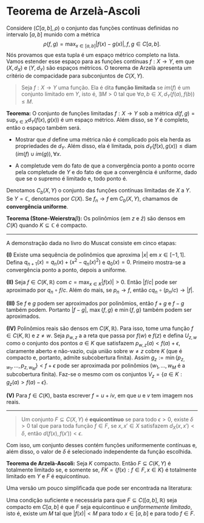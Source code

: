 # Teorema de Arzelà-Ascoli

Considere $(C[a,b], \rho)$ o conjunto das funções contínuas definidas no intervalo $[a,b]$ munido com a métrica 
$$
\rho(f,g) = \max_{x \in [a,b]} |f(x)-g(x)|, f,g \in C[a,b].
$$
Nós provamos que esta tupla é um espaço métrico completo na lista. 
Vamos estender esse espaço para as funções contínuas $f : X \to Y$, em que $(X, d_X)$ e $(Y, d_Y)$ são espaços métricos.
O teorema de Arzelà apresenta um critério de compacidade para subconjuntos de $C(X,Y)$.

> Seja $f:X\to Y$ uma função. Ela é dita **função limitada** se $im(f)$ é um conjunto limitado em $Y$, isto é, $\exists M > 0$ tal que $\forall a,b \in X, d_Y(f(a), f(b)) \le M$.

**Teorema:** O conjunto de funções limitadas $f:X \to Y$ sob a métrica $d(f,g) = \sup_{x \in X} d_Y(f(x), g(x))$ é um espaço métrico. 
Além disso, se $Y$ é completo, então o espaço também será. 

- Mostrar que $d$ define uma métrica não é complicado pois ela herda as propriedades de $d_Y$. 
Além disso, ela é limitada, pois $d_Y(f(x), g(x)) \le \operatorname{diam}(im(f) \cup im(g)), \forall x$.

- A completude vem do fato de que a convergência ponto a ponto ocorre pela completude de $Y$ e do fato de que a convergência é uniforme, dado que se o supremo é limitado e, todo ponto é.

Denotamos $C_b(X,Y)$ o conjunto das funções contínuas limitadas de $X$ a $Y$. Se $Y = \mathbb{C}$, denotamos por $C(X)$.
Se $f_n \to f$ em $C_b(X,Y)$, chamamos de **convergência uniforme**.

**Teorema (Stone-Weierstra**$\beta$**):** Os polinômios (em $z$ e $\bar{z}$) são densos em $C(K)$ quando $K \subseteq \mathbb{C}$ é compacto.

---
A demonstração dada no livro do Muscat consiste em cinco etapas:

**(I)** Existe uma sequência de polinômios que aproxima $|x|$ em $x \in [-1,1]$. Defina $q_{n+1}(x) = q_n(x) + (x^2 - q_n(x)^2)$ e $q_0(x) = 0$. Primeiro mostra-se a convergência ponto a ponto, depois a uniforme.

**(II)** Seja $f \in C(K, \mathbb{R})$ com $c = \max_{x \in K} |f(x)| > 0$. Então $|f/c|$ pode ser aproximado por $q_n \circ f/c$. 
Além do mais, se $p_n \to f$, então $cq_n \circ (p_n/c) \to |f|$.

**(III)** Se $f$ e $g$ podem ser aproximados por polinômios, então $f+g$ e $f-g$ também podem. Portanto $|f-g|$, $\max\{f,g\}$ e $\min\{f,g\}$ também podem ser aproximados.

**(IV)** Polinômios reais são densos em $C(K, \mathbb{R})$. Para isso, tome uma função $f \in C(K, \mathbb{R})$ e $z \neq w$. Seja $p_{w,z}$ a a reta que passa por $f(w)$ e $f(z)$ e defina $U_{z,w}$ como o conjunto dos pontos $a \in K$ que satisfazem $p_{w,z}(a) < f(a) + \epsilon$, claramente aberto e não-vazio, cuja união sobre $w \neq z$ cobre $K$ (que é compacto e, portanto, admite subcobertura finita). Assim $g_{z} := \min\{p_{z,w_1}, \dots, p_{z,w_M}\} < f + \epsilon$ pode ser aproximada por polinômios ($w_1, \dots, w_M$ é a subcobertura finita). 
Faz-se o mesmo com os conjuntos $V_z = \{a \in K : g_z(a) > f(a) - \epsilon\}$. 

**(V)** Para $f \in C(K)$, basta escrever $f = u + iv$, em que $u$ e $v$ tem imagem nos reais.

---

> Um conjunto $F \subseteq C(X,Y)$ é **equicontínuo** se para todo $\epsilon > 0$, existe $\delta > 0$ tal que para toda função $f \in F$, se $x, x' \in X$ satisfazem $d_X(x,x') < \delta$, então $d(f(x), f(x')) < \epsilon$.  

Com isso, um conjunto desses contém funções uniformemente contínuas e, além disso, o valor de $\delta$ é selecionado independente da função escolhida.

**Teorema de Arzelà-Ascoli:** Seja $K$ compacto. Então $F \subseteq C(K,Y)$ é totalmente limitado se, e somente se, $F K = \{f(x) : f \in F, x \in K\}$ é totalmente limitado em $Y$ e $F$ é equicontínuo.

Uma versão um pouco simplificada que pode ser encontrada na literatura:

Uma condição suficiente e necessária para que $F \subseteq C([a,b], \mathbb{R})$ seja compacto em $C[a,b]$ é que $F$ seja equicontínuo e *uniformemente limitado*, isto é, existe um $M$ tal que $|f(x)| < M$ para todo $x \in [a,b]$ e para todo $f \in F$.